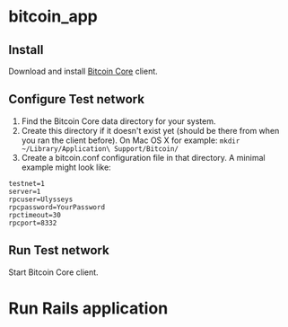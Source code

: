 # bitcoin_app


## Install

Download and install [Bitcoin Core](http://bitcoin.org/en/download) client.

## Configure Test network

1. Find the Bitcoin Core data directory for your system.
2. Create this directory if it doesn't exist yet (should be there from when you ran the client before). On Mac OS X for example: `mkdir ~/Library/Application\ Support/Bitcoin/`
3. Create a bitcoin.conf configuration file in that directory. A minimal example might look like:

```
testnet=1
server=1
rpcuser=Ulysseys
rpcpassword=YourPassword
rpctimeout=30
rpcport=8332
```
## Run Test network
Start Bitcoin Core client.

# Run Rails application
